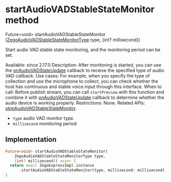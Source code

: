 


# startAudioVADStableStateMonitor method








Future&lt;void> startAudioVADStableStateMonitor
([ZegoAudioVADStableStateMonitorType](../../zego_uikit_prebuilt_live_audio_room/ZegoAudioVADStableStateMonitorType.md) type, {int? millisecond})





<p>Start audio VAD stable state monitoring, and the monitoring period can be set.</p>
<p>Available: since 2.17.0
Description: After monitoring is started, you can use the <a href="../../zego_uikit_prebuilt_live_audio_room/ZegoExpressEngine/onAudioVADStateUpdate.md">onAudioVADStateUpdate</a> callback to receive the specified type of audio VAD callback.
Use cases: For example, when you specify the type of collection and use the microphone to collect, you can check whether the host has continuous and stable voice input through this interface.
When to call: Before publish stream, you can call <code>startPreview</code> with this function and combine it with <a href="../../zego_uikit_prebuilt_live_audio_room/ZegoExpressEngine/onAudioVADStateUpdate.md">onAudioVADStateUpdate</a> callback to determine whether the audio device is working properly.
Restrictions: None.
Related APIs: <a href="../../zego_uikit_prebuilt_live_audio_room/ZegoExpressEngineDevice/stopAudioVADStableStateMonitor.md">stopAudioVADStableStateMonitor</a>.</p>
<ul>
<li><code>type</code> audio VAD monitor type.</li>
<li><code>millisecond</code> monitoring period</li>
</ul>



## Implementation

```dart
Future<void> startAudioVADStableStateMonitor(
    ZegoAudioVADStableStateMonitorType type,
    {int? millisecond}) async {
  return await ZegoExpressImpl.instance
      .startAudioVADStableStateMonitor(type, millisecond: millisecond);
}
```







